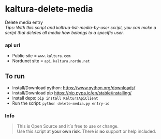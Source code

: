 # kaltura-delete-media
Delete media entry\
*Tips: With this script and kaltrua-list-media-by-user script, you can make a script that deletes all media how belongs to a specific user.*

### api url
* Public site = `www.kaltura.com`
* Nordunet site = `api.kaltura.nordu.net`

## To run
* Install/Download python:
https://www.python.org/downloads/
* Install/Download pip
https://pip.pypa.io/en/stable/installing/
* Install deps:
`pip install KalturaApiClient`
* Run the script:
`python delete-media.py entry-id`

### Info
>This is Open Source and it´s free to use or change.\
Use this script at **your own risk**. There is **no** support or help included.
